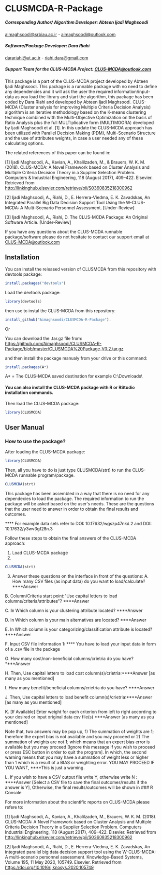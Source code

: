 # CLUSMCDA-R-Package
##### Corresponding Author/ Algorithm Developer: Abteen Ijadi Maghsoodi
aimaghsoodi@srbiau.ac.ir - aimaghsoodi@outlook.com
##### Software/Package Developer: Dara Riahi
darariahi@ut.ac.ir - riahi.dara@gmail.com
##### Support Team for the CLUS-MCDA Project: CLUS-MCDA@outlook.com

This package is a part of the CLUS-MCDA project developed by Abteen Ijadi Maghsoodi. This package is a runnable package with no need to define any dependencies and it will ask the user the required information/input-data as you load the library and start the algorithm, this package has been coded by Dara Riahi and developed by Abteen Ijadi Maghsoodi.  CLUS-MCDA (Cluster analysis for improving Multiple Criteria Decision Analysis) algorithm is an iterative methodology based on the K-means clustering technique combined with the Multi-Objective Optimization on the basis of Ratio Analysis plus the full MULTIplicative form (MULTIMOORA) developed by Ijadi Maghsoodi et al. [1]. In this update the CLUS-MCDA approach has been utilized with Parallel Decision Making (PDM), Multi-Scenario Structure and the use of attributes weights, in case a user needed any of these calculating options.  

The related references of this paper can be found in:  

[1] Ijadi Maghsoodi, A., Kavian, A., Khalilzadeh, M., &amp; Brauers, W. K. M. (2018). CLUS-MCDA: A Novel Framework based on Cluster Analysis and Multiple Criteria Decision Theory in a Supplier Selection Problem. Computers &amp; Industrial Engineering, 118 (August 2017), 409–422. Elsevier. Retrieved from http://linkinghub.elsevier.com/retrieve/pii/S0360835218300962 

[2] Ijadi Maghsoodi, A., Riahi, D., E. Herrera-Viedma, E. K. Zavadskas, An Integrated Parallel Big Data Decision Support Tool Using the W-CLUS-MCDA: A Multi-Scenario Personnel Assessment. [Under-Review]  

[3] Ijadi Maghsoodi, A., Riahi, D. The CLUS-MCDA Package: An Original Software Article. [Under-Review] 

If you have any questions about the CLUS-MCDA runnable package/software please do not hesitate to contact our support email at CLUS-MCDA@outlook.com

## Installation

You can install the released version of CLUSMCDA from this repository with devtools package: 

``` r
install.packages("devtools")
```

Load the devtools package: 

``` r
library(devtools)
```

then use to instal the CLUS-MCDA from this repository: 

``` r
install_github("Aimaghsoodi/CLUSMCDA-R-Package").
```

Or 

You can download the .tar.gz file from: 
https://github.com/Aimaghsoodi/CLUSMCDA-R-Package/blob/master/CLUSMCDA%20Package-V0.2.tar.gz

and then install the package manualy from your drive or this command: 

``` r
install.packages(A*)
```
A* = The CLUS-MCDA saved destination for example C:\Downloads\

#### You can also install the CLUS-MCDA package with R or RStudio installation commands. 

Then load the CLUS-MCDA package: 

``` r
library(CLUSMCDA)
```


## User Manual
### How to use the package?

After loading the CLUS-MCDA package: 

``` r
library(CLUSMCDA)
```

Then, all you have to do is just type CLUSMCDA(strt) to run the CLUS-MCDA runnable program/package. 

``` r
CLUSMCDA(strt)
```

This package has been assembled in a way that there is no need for any dependecies to load the package. 
The required information to run the package will be asked based on the user's needs. 
These are the questions that the user need to answer in order to obtain the final results and outcomes.

**** For example data sets refer to DOI: 10.17632/wgszp47nkd.2 and DOI: 10.17632/y3wv3gf28n.3

Follow these steps to obtain the final answers of the CLUS-MCDA approach: 
1. Load CLUS-MCDA package
2. 
``` r
CLUSMCDA(strt)
```
3. Answer these questions on the interface in front of the questions: 
  A. How many CSV files (as input data) do you want to load/calculate? ****Answer

  B. Column/Criteria start point:"Use capital letters to load columns/criteria/attributes"? ****Answer

  C. In Which column is your clustering attribute located? ****Answer

  D. In Which column is your main alternatives are located? ****Answer

  E. In Which column is your categorizing/classification attribute is located? ****Answer
  
  F. Input CSV file Information 1: **** You have to load your input data in form of a .csv file in the package
  
  G. How many cost/non-beneficial columns/crietria do you have?****Answer
  
  H. Then, Use capital letters to load cost column(s)/crietria:****Answer [as many as you mentioned]
  
  I. How many benefit/beneficial columns/crietria do you have? ****Answer
  
  J. Then, Use capital letters to load benefit column(s)/crietria:****Answer [as many as you mentioned]
  
  K. [If Available] Enter weight for each criterion from left to right according to your desired or input original data csv file(s) ****Answer [as many as you mentioned]
  
Note that, two answers may be pop up, 1) The summation of weights are 1; therefore the expert bias is not available and you may proceed or 2) The summation of weights are not 1; which means that an expert bias error is available but you may proceed [Ignore this message if you wish to proceed or press ESC button in order to quit the program]. In which, the second warning means that you may have a summation of weight less or higher than 1 which is a result of a BIAS or weighting error. YOU MAY PROCEED IF YOU WANT, ****This is just a warning.
 
   L. If you wish to have a CSV output file write Y, otherwise write N : ****Answer [Select a CSV file to save the final outcomes/results if the answer is Y], Otherwise, the final results/outcomes will be shown in ### R Console
   

For more information about the scientific reports on CLUS-MCDA please refere to: 

[1] Ijadi Maghsoodi, A., Kavian, A., Khalilzadeh, M., Brauers, W. K. M. (2018). CLUS-MCDA: A Novel Framework based on Cluster Analysis and Multiple Criteria Decision Theory in a Supplier Selection Problem. Computers Industrial Engineering, 118 (August 2017), 409–422. Elsevier. Retrieved from http://linkinghub.elsevier.com/retrieve/pii/S0360835218300962 

[2] Ijadi Maghsoodi, A., Riahi, D., E. Herrera-Viedma, E. K. Zavadskas, An integrated parallel big data decision support tool using the W-CLUS-MCDA: A multi-scenario personnel assessment. Knowledge-Based Systems, Volume 195, 11 May 2020, 105749. Elsevier. Retrieved from https://doi.org/10.1016/j.knosys.2020.105749 

  
  
